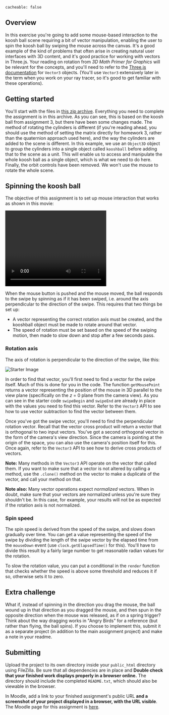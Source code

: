 ```
cacheable: false
```

## Overview

In this exercise you're going to add some mouse-based interaction to the koosh ball scene requiring a bit of vector manipulation, enabling the user to spin the koosh ball by swiping the mouse across the canvas. It's a good example of the kind of problems that often arise in creating natural user interfaces with 3D content, and it's good practice for working with vectors in Three.js. Your reading on rotation from *3D Math Primer for Graphics* will be relevant for the concepts, and you'll need to refer to the [Three.js documentation](http://threejs.org/docs/api/math/Vector3.html) for `Vector3` objects. (You'll use `Vector3` extensively later in the term when you work on your ray tracer, so it's good to get familiar with these operations).

## Getting started

You'll start with the files in [this zip archive](/~tmullen/cg/f16/cs315-hw4.zip). Everything you need to complete the assignment is in this archive. As you can see, this is based on the koosh ball from assignment 3, but there have been some changes made. The method of rotating the cylinders is different (if you're reading ahead, you should use the method of setting the matrix directly for homework 3, rather than the quaternion approach used here), and the way the cylinders are added to the scene is different. In this example, we use an `Object3D` object to group the cylinders into a single object called `kooshball` before adding that to the scene as a unit. This will enable us to access and manipulate the whole koosh ball as a single object, which is what we need to do here. Finally, the orbit controls have been removed. We won't use the mouse to rotate the whole scene.

## Spinning the koosh ball

The objective of this assignment is to set up mouse interaction that works as shown in this movie:

<video width="320" height="240" controls>
  <source src="/~tmullen/images/cg/kooshSwipe.ogv" type="video/ogg;" codecs="theora, vorbis">
Your browser does not support the video tag.
</video>

When the mouse button is pushed and the mouse moved, the ball responds to the swipe by spinning as if it has been swiped, i.e. around the axis perpendicular to the direction of the swipe. This requires that two things be set up:

* A vector representing the correct rotation axis must be created, and the kooshball object must be made to rotate around that vector.
* The speed of rotation must be set based on the speed of the swiping motion, then made to slow down and stop after a few seconds pass.

### Rotation axis

The axis of rotation is perpendicular to the direction of the swipe, like this:

![Starter Image](/~tmullen/images/cg/kooshswipe.png)

In order to find that vector, you'll first need to find a vector for the swipe itself. Much of this is done for you in the code. The function `getMousePoint` returns a vector representing the position of the mouse in 3D parallel to the view plane (specifically on the *z* = 0 plane from the camera view). As you can see in the starter code `swipeBegin` and `swipeEnd` are already in place with the values you need to find this vector. Refer to the `Vector3` API to see how to use vector subtraction to find the vector between them.

Once you've got the swipe vector, you'll need to find the perpendicular rotation vector. Recall that the vector cross product will return a vector that is orthogonal to two input vectors. You've got a second orthogonal vector in the form of the camera's view direction. Since the camera is pointing at the origin of the space, you can also use the camera's position itself for this. Once again, refer to the `Vector3` API to see how to derive cross products of vectors.

**Note:** Many methods in the `Vector3` API operate on the vector that called them. If you want to make sure that a vector is not altered by calling a method, use the `.clone()` method on the vector to make a duplicate of the vector, and call your method on that.

**Note also:** Many vector operations expect *normalized* vectors. When in doubt, make sure that your vectors are normalized unless you're sure they shouldn't be. In this case, for example, your results will not be as expected if the rotation axis is not normalized.

### Spin speed

The spin speed is derived from the speed of the swipe, and slows down gradually over time. You can get a value representing  the speed of the swipe by dividing the length of the swipe vector by the elapsed time from the `mouseDown` event (use `clock.getElapsedTime()` for this). You'll have to divide this result by a fairly large number to get reasonable radian values for the rotation.

To slow the rotation value, you can put a conditional in the `render` function that checks whether the speed is above some threshold and reduces it if so, otherwise sets it to zero.

## Extra challenge

What if, instead of spinning in the direction you drag the mouse, the ball wound up in that direction as you dragged the mouse, and then spun in the opposite direction when the mouse was released, as if on a spring trigger? Think about the way dragging works in "Angry Birds" for a reference (but rather than flying, the ball spins). If you choose to implement this, submit it as a separate project (in addition to the main assignment project) and make a note in your readme.


## Submitting

Upload the project to its own directory inside your `public_html` directory using FileZilla. Be sure that all dependencies are in place and **Double check that your finished work displays properly in a browser online.** The directory should include the completed `README.txt`, which should also be viewable in the browser.


In Moodle, add a link to your finished assignment's public URL **and a screenshot of your project displayed in a browser, with the URL visible**.
The Moodle page for this assignment is [here](https://moodle.pugetsound.edu/moodle/mod/assign/view.php?id=340418).
